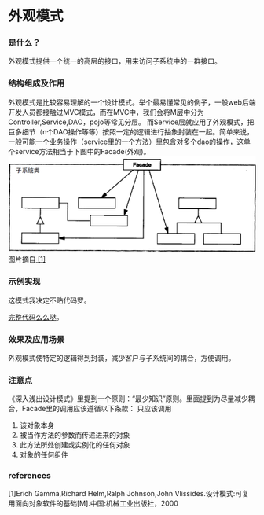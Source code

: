 # 外观模式

### 是什么？

外观模式提供一个统一的高层的接口，用来访问子系统中的一群接口。

### 结构组成及作用

外观模式是比较容易理解的一个设计模式。举个最易懂常见的例子，一般web后端开发人员都接触过MVC模式，而在MVC中，我们会将M层中分为Controller,Service,DAO，pojo等常见分层。
而Service层就应用了外观模式，把巨多细节（n个DAO操作等等）按照一定的逻辑进行抽象封装在一起。简单来说，一般可能一个业务操作（service里的一个方法）里包含对多个dao的操作，这单个service方法相当于下图中的Facade(外观)。
![ Facade structure diagram](Facade.png)
图片摘自[ [1] ](#references)
### 示例实现

这模式我决定不贴代码罗。

[完整代码么么哒](https://github.com/teaho2015/design-patterns-learning/tree/master/src/main/java/com/tea/facade/)。

### 效果及应用场景

外观模式使特定的逻辑得到封装，减少客户与子系统间的耦合，方便调用。

### 注意点

《深入浅出设计模式》里提到一个原则：“最少知识”原则。里面提到为尽量减少耦合，Facade里的调用应该遵循以下条款：
只应该调用
1. 该对象本身
2. 被当作方法的参数而传递进来的对象
3. 此方法所处创建或实例化的任何对象
4. 对象的任何组件

### references
[1]Erich Gamma,Richard Helm,Ralph Johnson,John Vlissides.设计模式:可复用面向对象软件的基础[M].中国:机械工业出版社，2000

